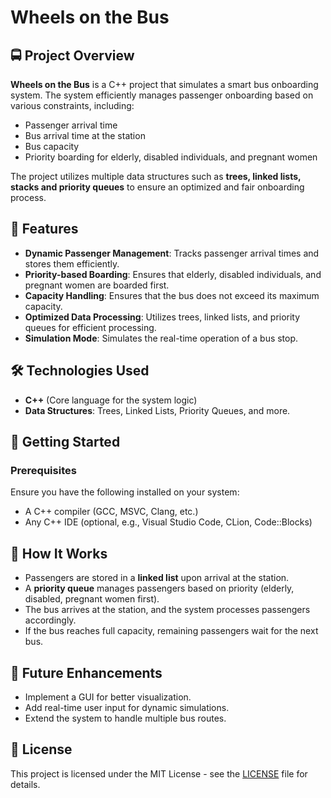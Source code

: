 # Wheels on the Bus

## 🚍 Project Overview
**Wheels on the Bus** is a C++ project that simulates a smart bus onboarding system. The system efficiently manages passenger onboarding based on various constraints, including:

- Passenger arrival time
- Bus arrival time at the station
- Bus capacity
- Priority boarding for elderly, disabled individuals, and pregnant women

The project utilizes multiple data structures such as **trees, linked lists, stacks and priority queues** to ensure an optimized and fair onboarding process.

## 📌 Features
- **Dynamic Passenger Management**: Tracks passenger arrival times and stores them efficiently.
- **Priority-based Boarding**: Ensures that elderly, disabled individuals, and pregnant women are boarded first.
- **Capacity Handling**: Ensures that the bus does not exceed its maximum capacity.
- **Optimized Data Processing**: Utilizes trees, linked lists, and priority queues for efficient processing.
- **Simulation Mode**: Simulates the real-time operation of a bus stop.

## 🛠 Technologies Used
- **C++** (Core language for the system logic)
- **Data Structures**: Trees, Linked Lists, Priority Queues, and more.

## 🚀 Getting Started
### Prerequisites
Ensure you have the following installed on your system:
- A C++ compiler (GCC, MSVC, Clang, etc.)
- Any C++ IDE (optional, e.g., Visual Studio Code, CLion, Code::Blocks)


## 📖 How It Works
- Passengers are stored in a **linked list** upon arrival at the station.
- A **priority queue** manages passengers based on priority (elderly, disabled, pregnant women first).
- The bus arrives at the station, and the system processes passengers accordingly.
- If the bus reaches full capacity, remaining passengers wait for the next bus.

## 📝 Future Enhancements
- Implement a GUI for better visualization.
- Add real-time user input for dynamic simulations.
- Extend the system to handle multiple bus routes.

## 📜 License
This project is licensed under the MIT License - see the [LICENSE](LICENSE) file for details.

